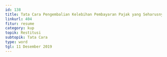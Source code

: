 ```yaml
---
id: 138
title: Tata Cara Pengembalian Kelebihan Pembayaran Pajak yang Seharusnya Tidak Terutang sejak 30 September 2015
linkurl: 404
fitur: resume
category: kup
topik: Restitusi
subtopik: Tata Cara
type: word
tgl: 11 Desember 2019
---
```


